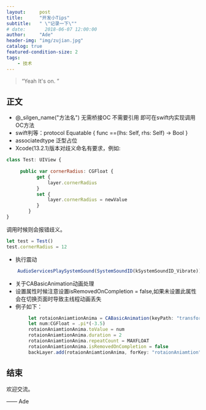 ```yaml
---
layout:     post
title:      "开发小Tips"
subtitle:   " \"记录一下\""
# date:       2018-06-07 12:00:00
author:     "Ade"
header-img: "img/zujian.jpg"
catalog: true
featured-condition-size: 2
tags:
    - 技术
---
```


> “Yeah It's on. ”


## 正文
*  @_silgen_name("方法名") 无需桥接OC 不需要引用 即可在swift内实现调用OC方法
*  swift判等：protocol Equatable {
    func ==(lhs: Self, rhs: Self) -> Bool
}
*  associatedtype 泛型占位
*  Xcode(13.2.1)版本对歧义命名有要求，例如:
```js
class Test: UIView {
	
     public var cornerRadius: CGFloat {
           get {
               layer.cornerRadius
           }
           set {
               layer.cornerRadius = newValue
           }
        }
}
```
调用时候则会报错歧义。
```js
let test = Test()
test.cornerRadius = 12
```
*  执行震动
```js
	AudioServicesPlaySystemSound(SystemSoundID(kSystemSoundID_Vibrate))
```
*  关于CABasicAnimation动画处理
*  设置属性时候注意设置isRemovedOnCompletion = false,如果未设置此属性会在切换页面时导致主线程动画丢失
*  例子如下：
```js
	    let rotaionAniamtionAnima = CABasicAnimation(keyPath: "transform.rotation.z")
        let num:CGFloat = .pi*(-3.5)
        rotaionAniamtionAnima.toValue = num
        rotaionAniamtionAnima.duration = 2
        rotaionAniamtionAnima.repeatCount = MAXFLOAT
        rotaionAniamtionAnima.isRemovedOnCompletion = false
        backLayer.add(rotaionAniamtionAnima, forKey: "rotaionAniamtion")
```



## 结束

欢迎交流。

—— Ade 


